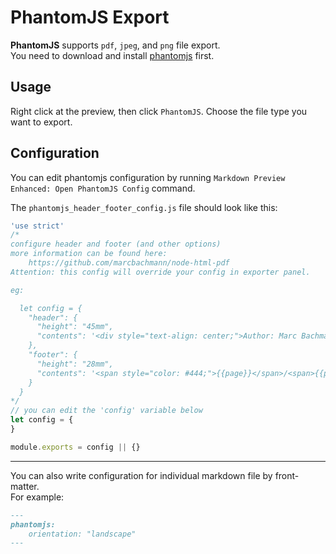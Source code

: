 # PhantomJS Export  

**PhantomJS** supports `pdf`, `jpeg`, and `png` file export.  
You need to download and install [phantomjs](http://phantomjs.org/download.html) first.  

## Usage
Right click at the preview, then click `PhantomJS`. Choose the file type you want to export.       

## Configuration    
You can edit phantomjs configuration by running `Markdown Preview Enhanced: Open PhantomJS Config` command.  

The `phantomjs_header_footer_config.js` file should look like this:   


```javascript
'use strict'
/*
configure header and footer (and other options)
more information can be found here:
    https://github.com/marcbachmann/node-html-pdf
Attention: this config will override your config in exporter panel.

eg:

  let config = {
    "header": {
      "height": "45mm",
      "contents": '<div style="text-align: center;">Author: Marc Bachmann</div>'
    },
    "footer": {
      "height": "28mm",
      "contents": '<span style="color: #444;">{{page}}</span>/<span>{{pages}}</span>'
    }
  }
*/
// you can edit the 'config' variable below
let config = {
}

module.exports = config || {}
```

---

You can also write configuration for individual markdown file by front-matter.  
For example:   

```markdown
---
phantomjs:
    orientation: "landscape"
---

```
